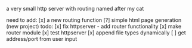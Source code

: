 a very small http server with routing named after my cat

need to add:
	[x] a new routing function
	[?] simple html page generation (new project)
todo:
    [x] fix httpserver - add router functionality
    [x] make router module
    [x] test httpserver
    [x] append file types dynamically
    [ ] get address/port from user input
